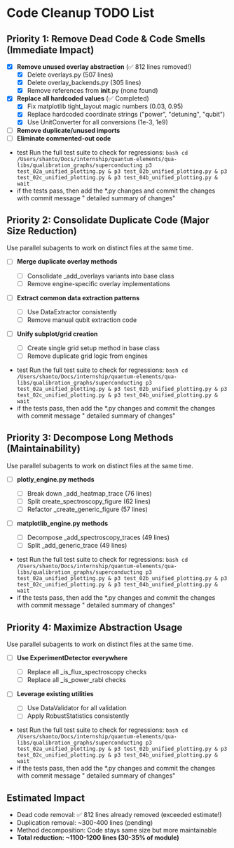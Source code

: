 # Code Cleanup TODO List

## Priority 1: Remove Dead Code & Code Smells (Immediate Impact)

- [x] **Remove unused overlay abstraction** (✅ 812 lines removed!)
  - [x] Delete overlays.py (507 lines)
  - [x] Delete overlay_backends.py (305 lines)
  - [x] Remove references from **init**.py (none found)
- [x] **Replace all hardcoded values** (✅ Completed)
  - [x] Fix matplotlib tight_layout magic numbers (0.03, 0.95)
  - [x] Replace hardcoded coordinate strings ("power", "detuning", "qubit")
  - [x] Use UnitConverter for all conversions (1e-3, 1e9)
- [ ] **Remove duplicate/unused imports**
- [ ] **Eliminate commented-out code**

- test Run the full test suite to check for regressions:
  `bash cd /Users/shanto/Docs/internship/quantum-elements/qua-libs/qualibration_graphs/superconducting p3 test_02a_unified_plotting.py & p3 test_02b_unified_plotting.py & p3 test_02c_unified_plotting.py & p3 test_04b_unified_plotting.py & wait `
- if the tests pass, then add the \*.py changes and commit the changes with commit message "<work type> detailed summary of changes"

## Priority 2: Consolidate Duplicate Code (Major Size Reduction)

Use parallel subagents to work on distinct files at the same time.

- [ ] **Merge duplicate overlay methods**
  - [ ] Consolidate \_add_overlays variants into base class
  - [ ] Remove engine-specific overlay implementations
- [ ] **Extract common data extraction patterns**
  - [ ] Use DataExtractor consistently
  - [ ] Remove manual qubit extraction code
- [ ] **Unify subplot/grid creation**

  - [ ] Create single grid setup method in base class
  - [ ] Remove duplicate grid logic from engines

- test Run the full test suite to check for regressions:
  `bash cd /Users/shanto/Docs/internship/quantum-elements/qua-libs/qualibration_graphs/superconducting p3 test_02a_unified_plotting.py & p3 test_02b_unified_plotting.py & p3 test_02c_unified_plotting.py & p3 test_04b_unified_plotting.py & wait `
- if the tests pass, then add the \*.py changes and commit the changes with commit message "<work type> detailed summary of changes"

## Priority 3: Decompose Long Methods (Maintainability)

Use parallel subagents to work on distinct files at the same time.

- [ ] **plotly_engine.py methods**
  - [ ] Break down \_add_heatmap_trace (76 lines)
  - [ ] Split create_spectroscopy_figure (62 lines)
  - [ ] Refactor \_create_generic_figure (57 lines)
- [ ] **matplotlib_engine.py methods**

  - [ ] Decompose \_add_spectroscopy_traces (49 lines)
  - [ ] Split \_add_generic_trace (49 lines)

- test Run the full test suite to check for regressions:
  `bash cd /Users/shanto/Docs/internship/quantum-elements/qua-libs/qualibration_graphs/superconducting p3 test_02a_unified_plotting.py & p3 test_02b_unified_plotting.py & p3 test_02c_unified_plotting.py & p3 test_04b_unified_plotting.py & wait `
- if the tests pass, then add the \*.py changes and commit the changes with commit message "<work type> detailed summary of changes"

## Priority 4: Maximize Abstraction Usage

Use parallel subagents to work on distinct files at the same time.

- [ ] **Use ExperimentDetector everywhere**
  - [ ] Replace all \_is_flux_spectroscopy checks
  - [ ] Replace all \_is_power_rabi checks
- [ ] **Leverage existing utilities**

  - [ ] Use DataValidator for all validation
  - [ ] Apply RobustStatistics consistently

- test Run the full test suite to check for regressions:
  `bash cd /Users/shanto/Docs/internship/quantum-elements/qua-libs/qualibration_graphs/superconducting p3 test_02a_unified_plotting.py & p3 test_02b_unified_plotting.py & p3 test_02c_unified_plotting.py & p3 test_04b_unified_plotting.py & wait `
- if the tests pass, then add the \*.py changes and commit the changes with commit message "<work type> detailed summary of changes"

## Estimated Impact

- Dead code removal: ✅ 812 lines already removed (exceeded estimate!)
- Duplication removal: ~300-400 lines (pending)
- Method decomposition: Code stays same size but more maintainable
- **Total reduction: ~1100-1200 lines (30-35% of module)**
